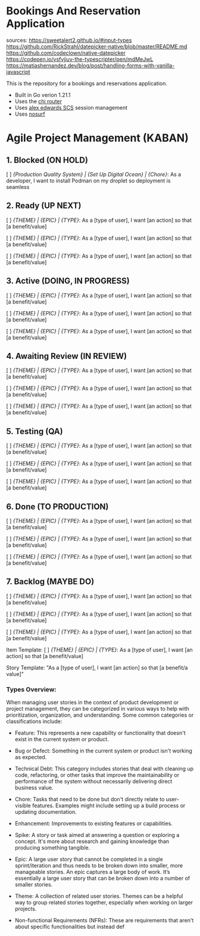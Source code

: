 # Bookings And Reservation Application

sources:
https://sweetalert2.github.io/#input-types
https://github.com/RickStrahl/datepicker-native/blob/master/README.md
https://github.com/codeclown/native-datepicker
https://codepen.io/vsfvjiuv-the-typescripter/pen/mdMeJwL
https://matiashernandez.dev/blog/post/handling-forms-with-vanilla-javascript


This is the repository for a bookings and reservations application.

- Built in Go verion 1.21.1
- Uses the [chi router](https://github.com/go-chi/chi)
- Uses [alex edwards SCS](https://github.com/alexedwards/scs/v2) session management
- Uses [nosurf](https://github.com/justinas/nosurf)


# Agile Project Management (KABAN)

## 1. Blocked (ON HOLD)
[  ] _{Production Quality System} | {Set Up Digital Ocean} | {Chore}_: As a developer, I want to install Podman on my droplet so deployment is seamless

## 2. Ready (UP NEXT)
[  ] _{THEME} | {EPIC} | {TYPE}_: As a [type of user], I want [an action] so that [a benefit/value]

[  ] _{THEME} | {EPIC} | {TYPE}_: As a [type of user], I want [an action] so that [a benefit/value]

[  ] _{THEME} | {EPIC} | {TYPE}_: As a [type of user], I want [an action] so that [a benefit/value]

## 3. Active (DOING, IN PROGRESS)
[  ] _{THEME} | {EPIC} | {TYPE}_: As a [type of user], I want [an action] so that [a benefit/value]

[  ] _{THEME} | {EPIC} | {TYPE}_: As a [type of user], I want [an action] so that [a benefit/value]

[  ] _{THEME} | {EPIC} | {TYPE}_: As a [type of user], I want [an action] so that [a benefit/value]

## 4. Awaiting Review (IN REVIEW)
[  ] _{THEME} | {EPIC} | {TYPE}_: As a [type of user], I want [an action] so that [a benefit/value]

[  ] _{THEME} | {EPIC} | {TYPE}_: As a [type of user], I want [an action] so that [a benefit/value]

[  ] _{THEME} | {EPIC} | {TYPE}_: As a [type of user], I want [an action] so that [a benefit/value]

## 5. Testing (QA)
[  ] _{THEME} | {EPIC} | {TYPE}_: As a [type of user], I want [an action] so that [a benefit/value]

[  ] _{THEME} | {EPIC} | {TYPE}_: As a [type of user], I want [an action] so that [a benefit/value]

[  ] _{THEME} | {EPIC} | {TYPE}_: As a [type of user], I want [an action] so that [a benefit/value]

## 6. Done (TO PRODUCTION)
[  ] _{THEME} | {EPIC} | {TYPE}_: As a [type of user], I want [an action] so that [a benefit/value]

[  ] _{THEME} | {EPIC} | {TYPE}_: As a [type of user], I want [an action] so that [a benefit/value]

[  ] _{THEME} | {EPIC} | {TYPE}_: As a [type of user], I want [an action] so that [a benefit/value]


## 7. Backlog (MAYBE DO)
[  ] _{THEME} | {EPIC} | {TYPE}_: As a [type of user], I want [an action] so that [a benefit/value]

[  ] _{THEME} | {EPIC} | {TYPE}_: As a [type of user], I want [an action] so that [a benefit/value]

[  ] _{THEME} | {EPIC} | {TYPE}_: As a [type of user], I want [an action] so that [a benefit/value]


Item Template:
[  ] _{THEME} | {EPIC} | {TYPE}_: As a [type of user], I want [an action] so that [a benefit/value]

Story Template:
"As a [type of user], I want [an action] so that [a benefit/a value]"

### Types Overview:
When managing user stories in the context of product development or project management, they can be categorized in various ways to help with prioritization, organization, and understanding. Some common categories or classifications include:

* Feature: This represents a new capability or functionality that doesn't exist in the current system or product.

* Bug or Defect: Something in the current system or product isn't working as expected.

* Technical Debt: This category includes stories that deal with cleaning up code, refactoring, or other tasks that improve the maintainability or performance of the system without necessarily delivering direct business value.

* Chore: Tasks that need to be done but don't directly relate to user-visible features. Examples might include setting up a build process or updating documentation.

* Enhancement: Improvements to existing features or capabilities.

* Spike: A story or task aimed at answering a question or exploring a concept. It's more about research and gaining knowledge than producing something tangible.

* Epic: A large user story that cannot be completed in a single sprint/iteration and thus needs to be broken down into smaller, more manageable stories. An epic captures a large body of work. It’s essentially a large user story that can be broken down into a number of smaller stories.

* Theme: A collection of related user stories. Themes can be a helpful way to group related stories together, especially when working on larger projects.

* Non-functional Requirements (NFRs): These are requirements that aren't about specific functionalities but instead def






